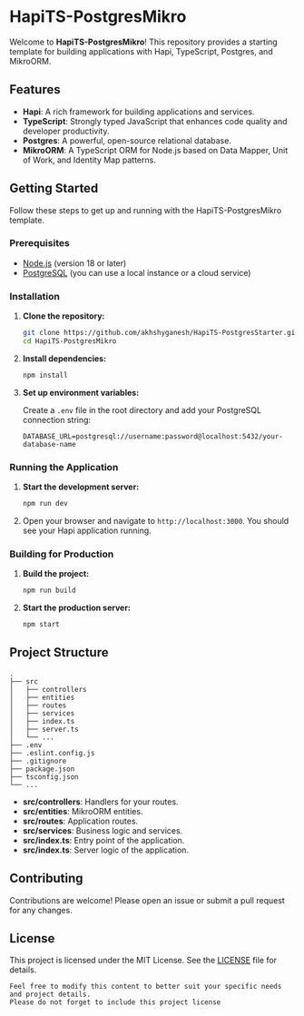 # HapiTS-PostgresMikro

Welcome to **HapiTS-PostgresMikro**! This repository provides a starting template for building applications with Hapi, TypeScript, Postgres, and MikroORM.

## Features

- **Hapi**: A rich framework for building applications and services.
- **TypeScript**: Strongly typed JavaScript that enhances code quality and developer productivity.
- **Postgres**: A powerful, open-source relational database.
- **MikroORM**: A TypeScript ORM for Node.js based on Data Mapper, Unit of Work, and Identity Map patterns.

## Getting Started

Follow these steps to get up and running with the HapiTS-PostgresMikro template.

### Prerequisites

- [Node.js](https://nodejs.org/) (version 18 or later)
- [PostgreSQL](https://www.postgresql.org/) (you can use a local instance or a cloud service)

### Installation

1. **Clone the repository:**
   ```bash
   git clone https://github.com/akhshyganesh/HapiTS-PostgresStarter.git
   cd HapiTS-PostgresMikro
   ```

2. **Install dependencies:**
   ```bash
   npm install
   ```

3. **Set up environment variables:**

   Create a `.env` file in the root directory and add your PostgreSQL connection string:
   ```env
   DATABASE_URL=postgresql://username:password@localhost:5432/your-database-name
   ```

### Running the Application

1. **Start the development server:**
   ```bash
   npm run dev
   ```

2. Open your browser and navigate to `http://localhost:3000`. You should see your Hapi application running.

### Building for Production

1. **Build the project:**
   ```bash
   npm run build
   ```

2. **Start the production server:**
   ```bash
   npm start
   ```

## Project Structure

```
.
├── src
│   ├── controllers
│   ├── entities
│   ├── routes
│   ├── services
│   ├── index.ts
│   ├── server.ts
│   └── ...
├── .env
├── .eslint.config.js
├── .gitignore
├── package.json
├── tsconfig.json
└── ...
```

- **src/controllers**: Handlers for your routes.
- **src/entities**: MikroORM entities.
- **src/routes**: Application routes.
- **src/services**: Business logic and services.
- **src/index.ts**: Entry point of the application.
- **src/index.ts**: Server logic of the application.

## Contributing

Contributions are welcome! Please open an issue or submit a pull request for any changes.

## License

This project is licensed under the MIT License. See the [LICENSE](LICENSE) file for details.
```
Feel free to modify this content to better suit your specific needs and project details.
Please do not forget to include this project license
```

